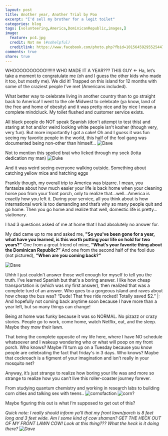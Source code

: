 ```yaml
---
layout: post
title: Another year, Another Trial by Poo
excerpt: "I'd sell my brother for a legit toilet"
categories: blog
tags: [volunteering,America,DominicanRepublic,images,]
image:
  feature: pc4.jpg
  credit: Not me (#sohelpful)
  creditlink: https://www.facebook.com/photo.php?fbid=10156459295525447&set=a.10156459295210447.1073741852.543075446&type=3
comments: true
share: true
---
```

WHOOOOOOOOOO!!!!!!! WHO MADE IT A YEAR??? THIS GUY ←
Ha, let’s take a moment to congratulate me (oh and I guess the other kids who made it too, but mostly me). We did it! Trapped on this island for 12 months with some of the craziest people I’ve met (Americans included).

What better way to celebrate living in another country than to go straight back to America! I went to the ole Midwest to celebrate (ya know, land of the free and home of obesity) and it was pretty nice and by nice I mean a complete mindcluck.
My toilet flushed and customer service exists. 

All black people do NOT speak Spanish (don't attempt to test this) and staring at hot and/or weird looking white people isn't kosher (though very, very fun). 
But more importantly I got a cake! Oh and I *guess* it was fun seeing my favorite people in the world, this half of the fool gang was documented being non-other than himself...
![Dave](/images/home2.JPG)

Not to mention this spoiled brat who licked through my sock (lotta dedication my man)
![Duke](/images/pet.jpg)

And it was weird seeing everyone walking outside. Something about catching yellow mice and hatching eggs

Frankly though, my overall trip to America was bizarre. I mean, you fantasize about how much easier your life is back home when your cleaning horse poo from your front porch, only to realize that...well…America is exactly how you left it. During your service, all you think about is how international work is too demanding and that’s why so many people quit and go home. Then you go home and realize that well, domestic life is pretty…stationary. 

I had 3 questions asked of me at home that I had absolutely no answer for.

My dad came up to me and asked me, **"So you've been gone for a year, what have you learned, is this worth putting your life on hold for two years?"**
One from a great friend of mine, **“What’s your favorite thing about the Dominican Republic?”**
And one from the second half of the fool duo (not pictured), **“When are you coming back?”**

![Dave](/images/frozen.png)

Uhhh
I just couldn't answer those well enough for myself to tell you the truth. I've learned Spanish but that's a boring answer. I like how cheap transportation is (which was my first answer), then realized that was a complete turd of an answer. Who goes to a gorgeous island and raves about how cheap the bus was? “Dude! That free ride rocked! Totally saved $2.” 
|:
And hopefully not coming back anytime soon because I have more than a year left, but so many things can change!

Being at home was funky because it was so NORMAL. No pizazz or crazy stories. People go to work, come home, watch Netflix, eat, and the sleep. Maybe they mow their lawn.

That being the complete opposite of my life here, where I have NO schedule whatsoever and I wakeup wondering who or what will poop on my front porch.  Who knows? Maybe I’ll turn up on a Tuesday because you know people are celebrating the fact that friday's in 3 days. Who knows? Maybe that cockroach is a figment of your imagination and isn’t really in your mosquito net? 

Anyway, it’s just strange to realize how boring your life was and more so strange to realize how you can’t live this roller-coaster journey forever.  

From studying quantum chemistry and working in research labs to building corn cities and talking sex with teens..
![cornofaction](/images/corn1.png)
![corn?](/images/corn3.jpg)


Maybe figuring this out is what I’m supposed to get out of this?

*Quick note: I really should inform ya’ll that my front lawn/porch is 8 feet long and 3 feet wide. Am I some kind of cow shaman? GET THE HECK OUT OF MY FRONT LAWN COW! Look at this thing??? What the heck is it doing there? 
![Dave](/images/cow.jpg)*

 


 

 



